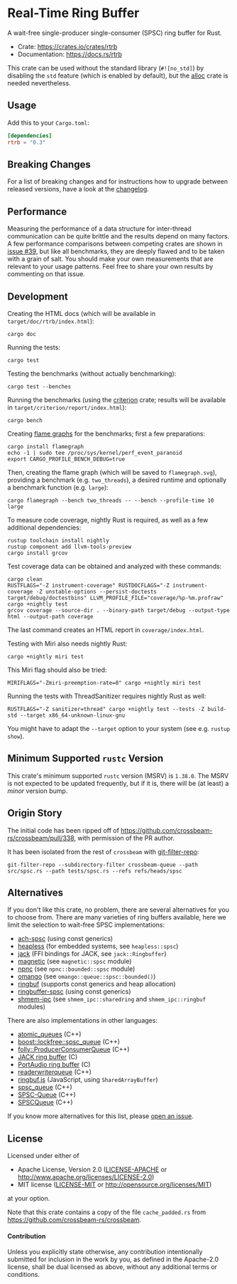 Real-Time Ring Buffer
=====================

A wait-free single-producer single-consumer (SPSC) ring buffer for Rust.

* Crate: https://crates.io/crates/rtrb
* Documentation: https://docs.rs/rtrb

This crate can be used without the standard library (`#![no_std]`)
by disabling the `std` feature (which is enabled by default),
but the [alloc](https://doc.rust-lang.org/alloc/) crate is needed nevertheless.


Usage
-----

Add this to your `Cargo.toml`:

```toml
[dependencies]
rtrb = "0.3"
```


Breaking Changes
----------------

For a list of breaking changes
and for instructions how to upgrade between released versions,
have a look at the [changelog](https://github.com/mgeier/rtrb/releases).


Performance
-----------

Measuring the performance of a data structure for inter-thread communication
can be quite brittle and the results depend on many factors.
A few performance comparisons between competing crates are shown in
[issue #39](https://github.com/mgeier/rtrb/issues/39),
but like all benchmarks, they are deeply flawed and to be taken with a grain of salt.
You should make your own measurements that are relevant to your usage patterns.
Feel free to share your own results by commenting on that issue.


Development
-----------

Creating the HTML docs (which will be available in `target/doc/rtrb/index.html`):

    cargo doc

Running the tests:

    cargo test

Testing the benchmarks (without actually benchmarking):

    cargo test --benches

Running the benchmarks (using the [criterion](https://docs.rs/criterion/) crate;
results will be available in `target/criterion/report/index.html`):

    cargo bench

Creating [flame graphs](https://github.com/flamegraph-rs/flamegraph) for the benchmarks;
first a few preparations:

    cargo install flamegraph
    echo -1 | sudo tee /proc/sys/kernel/perf_event_paranoid
    export CARGO_PROFILE_BENCH_DEBUG=true

Then, creating the flame graph (which will be saved to `flamegraph.svg`),
providing a benchmark (e.g. `two_threads`), a desired runtime and optionally
a benchmark function (e.g. `large`):

    cargo flamegraph --bench two_threads -- --bench --profile-time 10 large

To measure code coverage, nightly Rust is required, as well as a few additional dependencies:

    rustup toolchain install nightly
    rustup component add llvm-tools-preview
    cargo install grcov

Test coverage data can be obtained and analyzed with these commands:

    cargo clean
    RUSTFLAGS="-Z instrument-coverage" RUSTDOCFLAGS="-Z instrument-coverage -Z unstable-options --persist-doctests target/debug/doctestbins" LLVM_PROFILE_FILE="coverage/%p-%m.profraw" cargo +nightly test
    grcov coverage --source-dir . --binary-path target/debug --output-type html --output-path coverage

The last command creates an HTML report in `coverage/index.html`.

Testing with Miri also needs nightly Rust:

    cargo +nightly miri test

This Miri flag should also be tried:

    MIRIFLAGS="-Zmiri-preemption-rate=0" cargo +nightly miri test

Running the tests with ThreadSanitizer requires nightly Rust as well:

    RUSTFLAGS="-Z sanitizer=thread" cargo +nightly test --tests -Z build-std --target x86_64-unknown-linux-gnu

You might have to adapt the `--target` option to your system (see e.g. `rustup show`).


Minimum Supported `rustc` Version
---------------------------------

This crate's minimum supported `rustc` version (MSRV) is `1.38.0`.
The MSRV is not expected to be updated frequently, but if it is,
there will be (at least) a *minor* version bump.


Origin Story
------------

The initial code has been ripped off of https://github.com/crossbeam-rs/crossbeam/pull/338,
with permission of the PR author.

It has been isolated from the rest of `crossbeam` with [git-filter-repo]:

    git-filter-repo --subdirectory-filter crossbeam-queue --path src/spsc.rs --path tests/spsc.rs --refs refs/heads/spsc

[git-filter-repo]: https://github.com/newren/git-filter-repo


Alternatives
------------

If you don't like this crate, no problem, there are several alternatives for you to choose from.
There are many varieties of ring buffers available, here we limit the selection
to wait-free SPSC implementations:

* [ach-spsc](https://crates.io/crates/ach-spsc) (using const generics)
* [heapless](https://crates.io/crates/heapless) (for embedded systems, see `heapless::spsc`)
* [jack](https://crates.io/crates/jack) (FFI bindings for JACK, see `jack::Ringbuffer`)
* [magnetic](https://crates.io/crates/magnetic) (see `magnetic::spsc` module)
* [npnc](https://crates.io/crates/npnc) (see `npnc::bounded::spsc` module)
* [omango](https://crates.io/crates/omango) (see `omango::queue::spsc::bounded()`)
* [ringbuf](https://crates.io/crates/ringbuf) (supports const generics and heap allocation)
* [ringbuffer-spsc](https://crates.io/crates/ringbuffer-spsc) (using const generics)
* [shmem-ipc](https://crates.io/crates/shmem-ipc) (see `shmem_ipc::sharedring` and `shmem_ipc::ringbuf` modules)

There are also implementations in other languages:

* [atomic_queues](https://github.com/joadnacer/atomic_queues) (C++)
* [boost::lockfree::spsc_queue](https://www.boost.org/doc/libs/master/doc/html/boost/lockfree/spsc_queue.html) (C++)
* [folly::ProducerConsumerQueue](https://github.com/facebook/folly/blob/main/folly/docs/ProducerConsumerQueue.md) (C++)
* [JACK ring buffer](https://jackaudio.org/api/ringbuffer_8h.html)  (C)
* [PortAudio ring buffer](http://portaudio.com/docs/v19-doxydocs-dev/pa__ringbuffer_8h.html) (C)
* [readerwriterqueue](https://github.com/cameron314/readerwriterqueue) (C++)
* [ringbuf.js](https://github.com/padenot/ringbuf.js) (JavaScript, using `SharedArrayBuffer`)
* [spsc_queue](https://github.com/Deaod/spsc_queue) (C++)
* [SPSC-Queue](https://github.com/drogalis/SPSC-Queue) (C++)
* [SPSCQueue](https://github.com/rigtorp/SPSCQueue) (C++)

If you know more alternatives for this list,
please [open an issue](https://github.com/mgeier/rtrb/issues).


License
-------

Licensed under either of

 * Apache License, Version 2.0 ([LICENSE-APACHE](LICENSE-APACHE) or http://www.apache.org/licenses/LICENSE-2.0)
 * MIT license ([LICENSE-MIT](LICENSE-MIT) or http://opensource.org/licenses/MIT)

at your option.

Note that this crate contains a copy of the file `cache_padded.rs` from
https://github.com/crossbeam-rs/crossbeam.

#### Contribution

Unless you explicitly state otherwise, any contribution intentionally submitted
for inclusion in the work by you, as defined in the Apache-2.0 license, shall be
dual licensed as above, without any additional terms or conditions.
